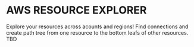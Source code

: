 # AWS RESOURCE EXPLORER 

Explore your resources across acounts and regions! 
Find connections and create path tree from one resource to the bottom leafs of other resources.
TBD 
